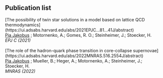 ## Publication list

<body>
[The possibility of twin star solutions in a model based on lattice QCD thermodynamics](https://ui.adsabs.harvard.edu/abs/2021EPJC...81...41J/abstract)
<br> <u>Pia Jakobus</u> ; Motornenko, A.; Gomes, R. O.; Steinheimer, J.; Stoecker, H.
<br> <i>EPJ C (2021)</i>
<br>
<br>
[The role of the hadron-quark phase transition in core-collapse supernovae](https://ui.adsabs.harvard.edu/abs/2022MNRAS.516.2554J/abstract)
<br> <u>Pia Jakobus</u> ; Mueller, B.; Heger, A.; Motornenko, A.; Steinheimer, J.; Stoecker, H. 
<br> <i>MNRAS (2022)</i>
